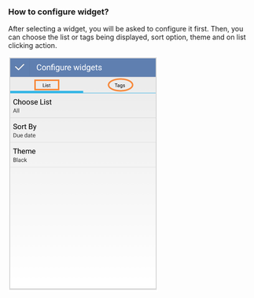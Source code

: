 ### How to configure widget?
After selecting a widget, you will be asked to configure it first. Then, you can choose the list or tags being displayed, sort option, theme and on list clicking action.

![](../images/image2.6.3W.png)
